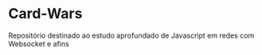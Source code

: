 # Card-Wars
Repositório destinado ao estudo aprofundado de Javascript em redes com Websocket e afins
